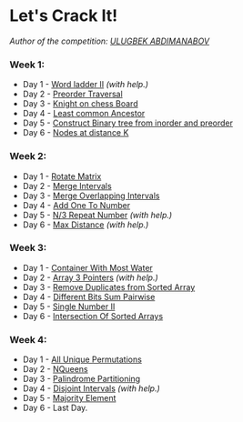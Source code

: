 # Let's Crack It!

_Author of the competition: [ULUGBEK ABDIMANABOV](https://t.me/ULUGBEK_ABDIMANABOV)_

### Week 1:

- Day 1 - [Word ladder II](https://www.interviewbit.com/problems/word-ladder-ii/) _(with help.)_
- Day 2 - [Preorder Traversal](https://www.interviewbit.com/problems/preorder-traversal/)
- Day 3 - [Knight on chess Board](https://www.interviewbit.com/problems/knight-on-chess-board/)
- Day 4 - [Least common Ancestor](https://www.interviewbit.com/problems/least-common-ancestor/)
- Day 5 - [Construct Binary tree from inorder and preorder](https://www.interviewbit.com/problems/construct-binary-tree-from-inorder-and-preorder/)
- Day 6 - [Nodes at distance K](https://www.interviewbit.com/problems/nodes-at-distance-k/)

### Week 2:

- Day 1 - [Rotate Matrix](https://www.interviewbit.com/problems/rotate-matrix/)
- Day 2 - [Merge Intervals](https://www.interviewbit.com/problems/merge-intervals/)
- Day 3 - [Merge Overlapping Intervals](https://www.interviewbit.com/problems/merge-overlapping-intervals/)
- Day 4 - [Add One To Number](https://www.interviewbit.com/problems/add-one-to-number/)
- Day 5 - [N/3 Repeat Number](https://www.interviewbit.com/problems/n3-repeat-number/) _(with help.)_
- Day 6 - [Max Distance](https://www.interviewbit.com/problems/max-distance/) _(with help.)_

### Week 3:

- Day 1 - [Container With Most Water](https://www.interviewbit.com/problems/container-with-most-water/)
- Day 2 - [Array 3 Pointers](https://www.interviewbit.com/problems/array-3-pointers/) _(with help.)_
- Day 3 - [Remove Duplicates from Sorted Array](https://www.interviewbit.com/problems/remove-duplicates-from-sorted-array/)
- Day 4 - [Different Bits Sum Pairwise](https://www.interviewbit.com/problems/different-bits-sum-pairwise/)
- Day 5 - [Single Number II](https://www.interviewbit.com/problems/single-number-ii/)
- Day 6 - [Intersection Of Sorted Arrays](https://www.interviewbit.com/problems/intersection-of-sorted-arrays/)

### Week 4:

- Day 1 - [All Unique Permutations](https://www.interviewbit.com/problems/all-unique-permutations/)
- Day 2 - [NQueens](https://www.interviewbit.com/problems/nqueens/)
- Day 3 - [Palindrome Partitioning](https://www.interviewbit.com/problems/palindrome-partitioning/)
- Day 4 - [Disjoint Intervals](https://www.interviewbit.com/problems/disjoint-intervals/) _(with help.)_
- Day 5 - [Majority Element](https://www.interviewbit.com/problems/majority-element/)
- Day 6 - Last Day.
